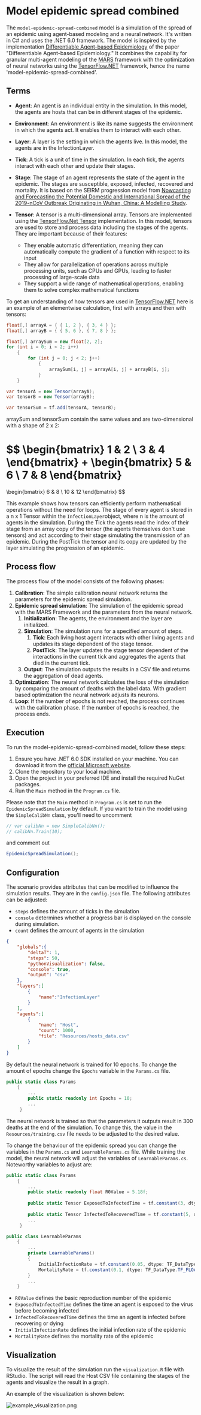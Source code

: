 # Model epidemic spread combined

The `model-epidemic-spread-combined` model is a simulation of the spread of an epidemic using agent-based modeling 
and a neural network. It's written in C# and uses the .NET 6.0 framework. The model is inspired by the implementation
[Differentiable Agent-based Epidemiology](https://github.com/AdityaLab/GradABM) of the paper 
"Differentiable Agent-based Epidemiology." It combines the capability for granular multi-agent modeling of the [MARS](https://www.mars-group.org/docs/tutorial/intro)
framework with the optimization of neural networks using the [TensorFlow.NET](https://github.com/SciSharp/TensorFlow.NET)
framework, hence the name 'model-epidemic-spread-combined'.

## Terms

- **Agent**: An agent is an individual entity in the simulation. In this model, the agents are hosts that can be in different stages of the epidemic.
- **Environment**: An environment is like its name suggests the environment in which the agents act. It enables them to interact with each other.
- **Layer**: A layer is the setting in which the agents live. In this model, the agents are in the InfectionLayer.
- **Tick**: A tick is a unit of time in the simulation. In each tick, the agents interact with each other and update their stages.


- **Stage**: The stage of an agent represents the state of the agent in the epidemic. The stages are susceptible, exposed, infected, recovered and mortality.
 It is based on the SEIRM progression model from [Nowcasting and Forecasting the Potential Domestic and
  International Spread of the 2019-nCoV Outbreak Originating in Wuhan, China: A Modelling Study](https://linkinghub.elsevier.com/retrieve/pii/S0140673620302609).


- **Tensor**: A tensor is a multi-dimensional array. Tensors are implemented using the [TensorFlow.Net Tensor](https://tensorflownet.readthedocs.io/en/latest/Tensor.html) implementation. 
In this model, tensors are used to store and process data including the stages of the agents. They are important because of their features:
  - They enable automatic differentiation, meaning they can automatically compute the gradient of a function with respect to its input
  - They allow for parallelization of operations across multiple processing units, such as CPUs and GPUs, leading to faster processing of large-scale data
  - They support a wide range of mathematical operations, enabling them to solve complex mathematical functions

To get an understanding of how tensors are used in [TensorFlow.NET](https://github.com/SciSharp/TensorFlow.NET) here is an example 
of an elementwise calculation, first with arrays and then with tensors: 

```csharp
float[,] arrayA = { { 1, 2 }, { 3, 4 } };
float[,] arrayB = { { 5, 6 }, { 7, 8 } };

float[,] arraySum = new float[2, 2];
for (int i = 0; i < 2; i++)
    {
        for (int j = 0; j < 2; j++)
            {
                arraySum[i, j] = arrayA[i, j] + arrayB[i, j];
            }
    }

var tensorA = new Tensor(arrayA);
var tensorB = new Tensor(arrayB);

var tensorSum = tf.add(tensorA, tensorB);
```
arraySum and tensorSum contain the same values and are two-dimensional with a shape of 2 x 2:


$$
\begin{bmatrix}
1 & 2 \\
3 & 4
\end{bmatrix}
+
\begin{bmatrix}
5 & 6 \\
7 & 8
\end{bmatrix}
=
\begin{bmatrix}
6 & 8 \\
10 & 12
\end{bmatrix}
$$


This example shows how tensors can efficiently perform mathematical operations without the need for loops. The stage of every
agent is stored in a n x 1 Tensor within the `InfectionLayer`object, where n is the amount of agents in the simulation. During
the Tick the agents read the index of their stage from an array copy of the tensor (the agents themselves don't use tensors) 
and act according to their stage simulating the transmission of an epidemic. During the PostTick the tensor and its copy are updated by the layer simulating the progression
of an epidemic.

## Process flow
The process flow of the model consists of the following phases:

1. **Calibration**: The simple calibration neural network returns the parameters for the epidemic spread simulation.
2. **Epidemic spread simulation**: The simulation of the epidemic spread with the MARS Framework and the parameters from the neural network.
   1. **Initialization**: The agents, the environment and the layer are initialized.
   2. **Simulation**: The simulation runs for a specified amount of steps.
      1. **Tick**: Each living host agent interacts with other living agents and updates its stage dependent of the stage tensor.
      2. **PostTick**: The layer updates the stage tensor dependent of the interactions in the current tick and aggregates the agents that died in the current tick.
   3. **Output**: The simulation outputs the results in a CSV file and returns the aggregation of dead agents.
3. **Optimization**: The neural network calculates the loss of the simulation by comparing the amount of deaths with the label data. 
With gradient based optimization the neural network adjusts its neurons.
4. **Loop**: If the number of epochs is not reached, the process continues with the calibration phase. If the number of epochs is reached, the process ends.

## Execution

To run the model-epidemic-spread-combined model, follow these steps:

1. Ensure you have .NET 6.0 SDK installed on your machine. You can download it from the [official Microsoft website](https://dotnet.microsoft.com/download/dotnet/6.0).
2. Clone the repository to your local machine.
3. Open the project in your preferred IDE and install the required NuGet packages.
4. Run the `Main` method in the `Program.cs` file.

Please note that the `Main` method in `Program.cs` is set to run the `EpidemicSpreadSimulation` by default. If you want 
to train the model using the `SimpleCalibNn` class, you'll need to uncomment 
```csharp
// var calibNn = new SimpleCalibNn();
// calibNn.Train(10);
```
and comment out 
```csharp
EpidemicSpreadSimulation();
```


## Configuration

The scenario provides attributes that can be modified to influence the simulation results. They are in the
`config.json` file. The following attributes can be adjusted:

- `steps` defines the amount of ticks in the simulation
- `console` determines whether a progress bar is displayed on the console during simulation.
- `count` defines the amount of agents in the simulation

```json
{
	"globals":{
		"deltaT": 1,
		"steps": 50,
		"pythonVisualization": false,
		"console": true,
		"output": "csv"
	},
	"layers":[
		{
			"name":"InfectionLayer"
		}
	],
	"agents":[
		{
			"name": "Host",
			"count": 1000,
			"file": "Resources/hosts_data.csv"
		}
	]
}
```
By default the neural network is trained for 10 epochs. To change the amount of epochs change the `Epochs` variable in the
`Params.cs` file.
```csharp
public static class Params
    {
        ...
        public static readonly int Epochs = 10;
        ...
     }
```
The neural network is trained so that the parameters it outputs result in 300 deaths at the end of the simulation. 
To change this, the value in the `Resources/training.csv` file needs to be adjusted to the desired value.

To change the behaviour of the epidemic spread you can change the variables in the `Params.cs` and `LearnableParams.cs` file.
While training the model, the neural network will adjust the variables of `LearnableParams.cs`. Noteworthy variables to
adjust are:

```csharp
public static class Params
    {
        ...
        public static readonly float R0Value = 5.18f;
        
        public static Tensor ExposedToInfectedTime = tf.constant(3, dtype: TF_DataType.TF_INT32);
            
        public static Tensor InfectedToRecoveredTime = tf.constant(5, dtype: TF_DataType.TF_INT32);
        ...
     }
```

```csharp   
public class LearnableParams
    {
        ...
        private LearnableParams()
        {
            InitialInfectionRate = tf.constant(0.05, dtype: TF_DataType.TF_FLOAT);
            MortalityRate = tf.constant(0.1, dtype: TF_DataType.TF_FLOAT);
        }
        ...
    }
```

- `R0Value` defines the basic reproduction number of the epidemic
- `ExposedToInfectedTime` defines the time an agent is exposed to the virus before becoming infected
- `InfectedToRecoveredTime` defines the time an agent is infected before recovering or dying
- `InitialInfectionRate` defines the initial infection rate of the epidemic
- `MortalityRate` defines the mortality rate of the epidemic
## Visualization

To visualize the result of the simulation run the `visualization.R` file with RStudio. The script will read the Host CSV file
containing the stages of the agents and visualize the result in a graph.

An example of the visualization is shown below:

![example_visualization.png](https://raw.githubusercontent.com/ersba/images-model-epidemic-spread-combined/main/example_visualization.png)
